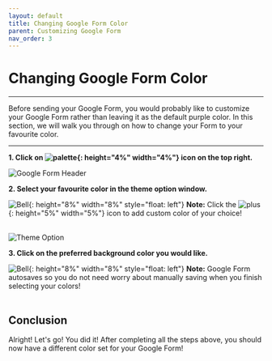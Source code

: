 ```yaml
---
layout: default
title: Changing Google Form Color
parent: Customizing Google Form
nav_order: 3
---
```


# Changing Google Form Color
---

Before sending your Google Form, you would probably like to customize your Google Form rather than leaving it as the default purple color. In this section, we will walk you through on how to change your Form to your favourite color.

---

**1. Click on ![palette](https://github.com/kevtrng/Google-Forms-Guide/blob/gh-pages/docs/images/icons/paint-palette.png?raw=true){: height="4%" width="4%"} icon on the top right.**

![Google Form Header](https://github.com/kevtrng/Google-Forms-Guide/blob/gh-pages/docs/images/customizingForm/1_changing_header.png?raw=true)

**2. Select your favourite color in the theme option window.**

![Bell](https://github.com/kevtrng/Google-Forms-Guide/blob/gh-pages/docs/images/icons/bell.png?raw=true){: height="8%" width="8%" style="float: left"}
**Note:** Click the ![plus](https://github.com/kevtrng/Google-Forms-Guide/blob/gh-pages/docs/images/icons/plus.png?raw=true){: height="5%" width="5%"} icon to add custom color of your choice!
<br>
<br>

![Theme Option](https://github.com/kevtrng/Google-Forms-Guide/blob/gh-pages/docs/images/customizingForm/1_Color.png?raw=true)

**3. Click on the preferred background color you would like.**

![Bell](https://github.com/kevtrng/Google-Forms-Guide/blob/gh-pages/docs/images/icons/bell.png?raw=true){: height="8%" width="8%" style="float: left"}
**Note:** Google Form autosaves so you do not need worry about manually saving when you finish selecting your colors!
<br>
<br>

## Conclusion

Alright! Let's go! You did it!
After completing all the steps above, you should now have a different color set for your Google Form!

